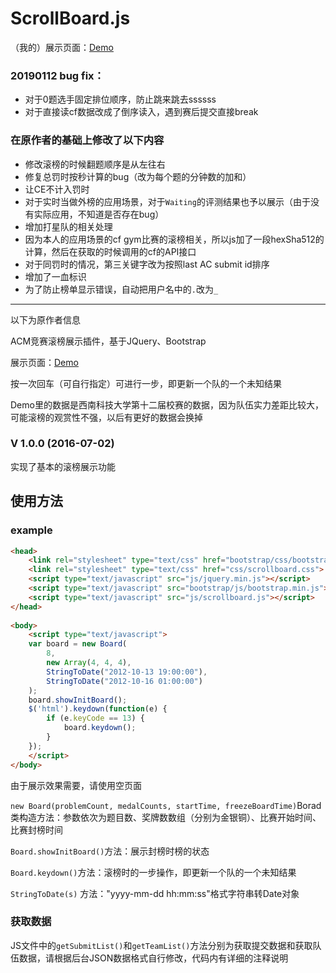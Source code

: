 # ScrollBoard.js

（我的）展示页面：[Demo](https://xzm2000.github.io/ScrollBoard.js/)

### 20190112 bug fix：

- 对于0题选手固定排位顺序，防止跳来跳去ssssss
- 对于直接读cf数据改成了倒序读入，遇到赛后提交直接break

### 在原作者的基础上修改了以下内容

- 修改滚榜的时候翻题顺序是从左往右
- 修复总罚时按秒计算的bug（改为每个题的分钟数的加和）
- 让CE不计入罚时
- 对于实时当做外榜的应用场景，对于`Waiting`的评测结果也予以展示（由于没有实际应用，不知道是否存在bug）
- 增加打星队的相关处理
- 因为本人的应用场景的cf gym比赛的滚榜相关，所以js加了一段hexSha512的计算，然后在获取的时候调用的cf的API接口
- 对于同罚时的情况，第三关键字改为按照last AC submit id排序
- 增加了一血标识
- 为了防止榜单显示错误，自动把用户名中的`.`改为`_`

---

以下为原作者信息

ACM竞赛滚榜展示插件，基于JQuery、Bootstrap

展示页面：[Demo](https://qinshaoxuan.github.io/ScrollBoard.js/)

按一次回车（可自行指定）可进行一步，即更新一个队的一个未知结果

Demo里的数据是西南科技大学第十二届校赛的数据，因为队伍实力差距比较大，可能滚榜的观赏性不强，以后有更好的数据会换掉

### V 1.0.0 (2016-07-02)

实现了基本的滚榜展示功能

## 使用方法

### example
```HTML
<head>
    <link rel="stylesheet" type="text/css" href="bootstrap/css/bootstrap.min.css">
    <link rel="stylesheet" type="text/css" href="css/scrollboard.css">
    <script type="text/javascript" src="js/jquery.min.js"></script>
    <script type="text/javascript" src="bootstrap/js/bootstrap.min.js"></script>
    <script type="text/javascript" src="js/scrollboard.js"></script>
</head>
 
<body>
    <script type="text/javascript">
    var board = new Board(
        8,
        new Array(4, 4, 4),
        StringToDate("2012-10-13 19:00:00"),
        StringToDate("2012-10-16 01:00:00")
    );
    board.showInitBoard();
    $('html').keydown(function(e) {
        if (e.keyCode == 13) {
            board.keydown();
        }
    });
    </script>
</body>
```

由于展示效果需要，请使用空页面

`new Board(problemCount, medalCounts, startTime, freezeBoardTime)`Borad类构造方法：参数依次为题目数、奖牌数数组（分别为金银铜）、比赛开始时间、比赛封榜时间

`Board.showInitBoard()`方法：展示封榜时榜的状态

`Board.keydown()`方法：滚榜时的一步操作，即更新一个队的一个未知结果

`StringToDate(s)` 方法："yyyy-mm-dd hh:mm:ss"格式字符串转Date对象

### 获取数据

JS文件中的`getSubmitList()`和`getTeamList()`方法分别为获取提交数据和获取队伍数据，请根据后台JSON数据格式自行修改，代码内有详细的注释说明
